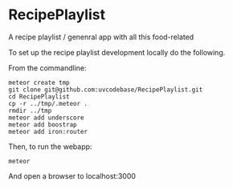 # RecipePlaylist
A recipe playlist / genenral app with all this food-related

To set up the recipe playlist development locally do the following. 

From the commandline:

    meteor create tmp
    git clone git@github.com:uvcodebase/RecipePlaylist.git
    cd RecipePlaylist
    cp -r ../tmp/.meteor .
    rmdir ../tmp
    meteor add underscore
    meteor add boostrap
    meteor add iron:router

Then, to run the webapp:
 
    meteor

And open a browser to localhost:3000
